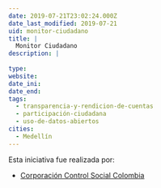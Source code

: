 ```yaml
---
date: 2019-07-21T23:02:24.000Z
date_last_modified: 2019-07-21
uid: monitor-ciudadano
title: |
  Monitor Ciudadano
description: |
  
type: 
website: 
date_ini: 
date_end: 
tags:
  - transparencia-y-rendicion-de-cuentas
  - participación-ciudadana
  - uso-de-datos-abiertos
cities: 
  - Medellín
---
```


Esta iniciativa fue realizada por:

- [Corporación Control Social Colombia](/organizaciones/corporacion-control-social-colombia)
